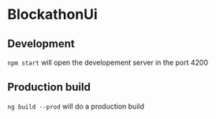 # BlockathonUi

## Development 

`npm start` will open the developement server in the port 4200

## Production build

`ng build --prod` will do a production build

